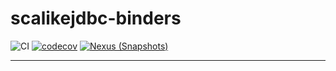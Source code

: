 # scalikejdbc-binders

![CI][Badge-CI]  [![codecov][Badge-Codecov]][Link-Codecov]   [![Nexus (Snapshots)][Badge-Snapshots]][Link-Snapshots] 

[Badge-CI]: https://github.com/bitlap/scalikejdbc-binders/actions/workflows/ScalaCI.yml/badge.svg
[Badge-Codecov]: https://codecov.io/gh/bitlap/scalikejdbc-binders/branch/master/graph/badge.svg?token=IA596YRTOT
[Badge-Snapshots]: https://img.shields.io/nexus/s/org.bitlap/scalikejdbc-binders-postgres_3?server=https%3A%2F%2Fs01.oss.sonatype.org

[Link-Codecov]: https://codecov.io/gh/bitlap/scalikejdbc-binders
[Link-Snapshots]: https://s01.oss.sonatype.org/content/repositories/snapshots/org/bitlap/scalikejdbc-binders-postgres

----